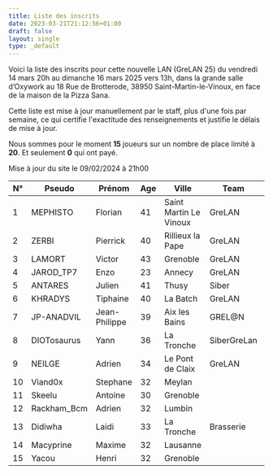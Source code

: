 ```yaml
---
title: Liste des inscrits
date: 2023-03-21T21:12:56+01:00
draft: false
layout: single
type: _default
---
```

Voici la liste des inscrits pour cette nouvelle LAN (GreLAN 25) du vendredi 14 mars 20h au dimanche 16 mars 2025 vers 13h, dans la grande salle d’Oxywork au 18 Rue de Brotterode, 38950 Saint-Martin-le-Vinoux, en face de la maison de la Pizza Sana.  

Cette liste est mise à jour manuellement par le staff, plus d'une fois par semaine, ce qui certifie l'exactitude des renseignements et justifie le délais de mise à jour.  

Nous sommes pour le moment **15** joueurs sur un nombre de place limité à **20**. Et seulement **0** qui ont payé.

Mise à jour du site le 09/02/2024 à 21h00
&nbsp;

| N°  | Pseudo      | Prénom        | Age | Ville                  | Team        | Cotisation |
| --- | ----------- | ------------- | --- | ---------------------- | ----------- | ---------- |
| 1   | MEPHISTO    | Florian       | 41  | Saint Martin Le Vinoux | GreLAN      |            |
| 2   | ZERBI       | Pierrick      | 40  | Rillieux la Pape       | GreLAN      |            |
| 3   | LAMORT      | Victor        | 43  | Grenoble               | GreLAN      |            |
| 4   | JAROD_TP7   | Enzo          | 23  | Annecy                 | GreLAN      |            |
| 5   | ANTARES     | Julien        | 41  | Thusy                  | Siber       |            |
| 6   | KHRADYS     | Tiphaine      | 40  | La Batch               | GreLAN      |            |
| 7   | JP-ANADVIL  | Jean-Philippe | 39  | Aix les Bains          | GREL@N      |            |
| 8   | DIOTosaurus | Yann          | 36  | La Tronche             | SiberGreLan |            |
| 9   | NEILGE      | Adrien        | 34  | Le Pont de Claix       | GreLAN      |            |
| 10   | Viand0x      | Stephane        | 32  | Meylan       |       |            |
| 11   | Skeelu      | Antoine        | 30  | Grenoble       |       |            |
| 12   | Rackham_Bcm      | Adrien        | 32  | Lumbin       |       |            |
| 13   | Didiwha      | Laidi        | 33  | La Tronche       | Brasserie      |            |
| 14   | Macyprine      | Maxime        | 32  | Lausanne       |       |            |
| 15   | Yacou      | Henri        | 32  | Grenoble       |       |            |